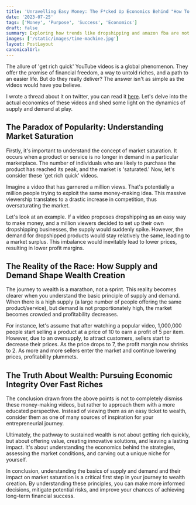 ```yaml
---
title: 'Unravelling Easy Money: The F*cked Up Economics Behind "How To Make Money" Videos'
date: '2023-07-25'
tags: ['Money', 'Purpose', 'Success', 'Economics']
draft: false
summary: Exploring how trends like dropshipping and amazon fba are not what will make you truly wealthy or even slightly rich.
images: ['/static/images/time-machine.jpg']
layout: PostLayout
canonicalUrl:
---
```


The allure of 'get rich quick' YouTube videos is a global phenomenon. They offer the promise of financial freedom, a way to untold riches, and a path to an easier life. But do they really deliver? The answer isn't as simple as the videos would have you believe.

I wrote a thread about it on twitter, you can read it [here](https://twitter.com/HeydayAcolyte/status/1683338485464178688). Let's delve into the actual economics of these videos and shed some light on the dynamics of supply and demand at play.

## The Paradox of Popularity: Understanding Market Saturation

Firstly, it's important to understand the concept of market saturation. It occurs when a product or service is no longer in demand in a particular marketplace. The number of individuals who are likely to purchase the product has reached its peak, and the market is 'saturated.' Now, let's consider these 'get rich quick' videos.

Imagine a video that has garnered a million views. That's potentially a million people trying to exploit the same money-making idea. This massive viewership translates to a drastic increase in competition, thus oversaturating the market.

Let's look at an example. If a video proposes dropshipping as an easy way to make money, and a million viewers decided to set up their own dropshipping businesses, the supply would suddenly spike. However, the demand for dropshipped products would stay relatively the same, leading to a market surplus. This imbalance would inevitably lead to lower prices, resulting in lower profit margins.

## The Reality of the Race: How Supply and Demand Shape Wealth Creation

The journey to wealth is a marathon, not a sprint. This reality becomes clearer when you understand the basic principle of supply and demand. When there is a high supply (a large number of people offering the same product/service), but demand is not proportionately high, the market becomes crowded and profitability decreases.

For instance, let's assume that after watching a popular video, 1,000,000 people start selling a product at a price of 10 to earn a profit of 5 per item. However, due to an oversupply, to attract customers, sellers start to decrease their prices. As the price drops to 7, the profit margin now shrinks to 2. As more and more sellers enter the market and continue lowering prices, profitability plummets.

## The Truth About Wealth: Pursuing Economic Integrity Over Fast Riches

The conclusion drawn from the above points is not to completely dismiss these money-making videos, but rather to approach them with a more educated perspective. Instead of viewing them as an easy ticket to wealth, consider them as one of many sources of inspiration for your entrepreneurial journey.

Ultimately, the pathway to sustained wealth is not about getting rich quickly, but about offering value, creating innovative solutions, and leaving a lasting impact. It's about understanding the economics behind the strategies, assessing the market conditions, and carving out a unique niche for yourself.

In conclusion, understanding the basics of supply and demand and their impact on market saturation is a critical first step in your journey to wealth creation. By understanding these principles, you can make more informed decisions, mitigate potential risks, and improve your chances of achieving long-term financial success.

